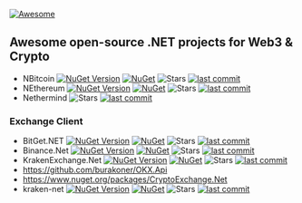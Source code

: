 [![Awesome](https://awesome.re/badge.svg)](https://awesome.re)

## Awesome open-source .NET projects for Web3 &amp; Crypto

- NBitcoin [![NuGet Version](https://img.shields.io/nuget/v/NBitcoin.svg?style=flat)](https://www.nuget.org/packages/NBitcoin/) [![NuGet](https://img.shields.io/nuget/dt/NBitcoin)](https://www.nuget.org/packages/NBitcoin) <img alt="Stars" src="https://img.shields.io/github/stars/MetacoSA/NBitcoin?style=flat-square&labelColor=343b41"/> [![last commit](https://img.shields.io/github/last-commit/MetacoSA/NBitcoin/master)](https://github.com/MetacoSA/NBitcoin)
- NEthereum [![NuGet Version](https://img.shields.io/nuget/v/Nethereum.Web3.svg?style=flat)](https://www.nuget.org/packages/Nethereum.Web3/) [![NuGet](https://img.shields.io/nuget/dt/Nethereum.Web3)](https://www.nuget.org/packages/Nethereum.Web3) <img alt="Stars" src="https://img.shields.io/github/stars/Nethereum/Nethereum?style=flat-square&labelColor=343b41"/> [![last commit](https://img.shields.io/github/last-commit/Nethereum/Nethereum/master)](https://github.com/Nethereum/Nethereum) 
- Nethermind <img alt="Stars" src="https://img.shields.io/github/stars/NethermindEth/nethermind?style=flat-square&labelColor=343b41"/> [![last commit](https://img.shields.io/github/last-commit/NethermindEth/nethermind/master)](https://github.com/NethermindEth/nethermind)

### Exchange Client 
- BitGet.NET [![NuGet Version](https://img.shields.io/nuget/v/BitGet.Net.svg?style=flat)](https://www.nuget.org/packages/BitGet.Net) [![NuGet](https://img.shields.io/nuget/dt/BitGet.Net)](https://www.nuget.org/packages/BitGet.Net) <img alt="Stars" src="https://img.shields.io/github/stars/JKorf/BitGet.Net?style=flat-square&labelColor=343b41"/> [![last commit](https://img.shields.io/github/last-commit/JKorf/BitGet.Net/main)](https://github.com/JKorf/BitGet.Net)
- Binance.Net [![NuGet Version](https://img.shields.io/nuget/v/Binance.Net.svg?style=flat)](https://www.nuget.org/packages/Binance.Net) [![NuGet](https://img.shields.io/nuget/dt/Binance.Net)](https://www.nuget.org/packages/Binance.Net) <img alt="Stars" src="https://img.shields.io/github/stars/JKorf/Binance.Net?style=flat-square&labelColor=343b41"/> [![last commit](https://img.shields.io/github/last-commit/JKorf/Binance.Net/master)](https://github.com/JKorf/Binance.Net)
- KrakenExchange.Net [![NuGet Version](https://img.shields.io/nuget/v/KrakenExchange.Net.svg?style=flat)](https://www.nuget.org/packages/KrakenExchange.Net) [![NuGet](https://img.shields.io/nuget/dt/KrakenExchange.Net)](https://www.nuget.org/packages/KrakenExchange.Net) <img alt="Stars" src="https://img.shields.io/github/stars/JKorf/Kraken.Net?style=flat-square&labelColor=343b41"/> [![last commit](https://img.shields.io/github/last-commit/JKorf/Kraken.Net/master)](https://github.com/JKorf/Kraken.Net)
- https://github.com/burakoner/OKX.Api
- https://www.nuget.org/packages/CryptoExchange.Net
- kraken-net [![NuGet Version](https://img.shields.io/nuget/v/kraken-net.svg?style=flat)](https://www.nuget.org/packages/kraken-net) [![NuGet](https://img.shields.io/nuget/dt/kraken-net)](https://www.nuget.org/packages/kraken-net) <img alt="Stars" src="https://img.shields.io/github/stars/kevin-bronsdijk/kraken-net?style=flat-square&labelColor=343b41"/> [![last commit](https://img.shields.io/github/last-commit/kevin-bronsdijk/kraken-net/master)](https://github.com/kevin-bronsdijk/kraken-net)
